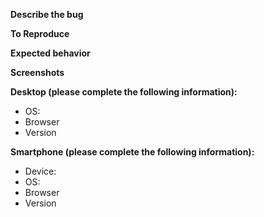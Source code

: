 <!--- IMPORTANT: ISSUES THAT DON'T HAVE THE COMPLETE INFORMATION WILL BE CLOSED, FILL THE ENTIRE THING ---> 

**Describe the bug**

<!--- A clear and concise description of what the bug is --->

**To Reproduce**
<!---
Steps to reproduce the behavior:
1. Go to '...'
2. Click on '....'
3. Scroll down to '....'
4. See error
--->

**Expected behavior**

<!--- A clear and concise description of what you expected to happen.--->

**Screenshots**

<!--- If applicable, add screenshots to help explain your problem. --->

**Desktop (please complete the following information):**

 - OS: <!---[e.g. iOS]--->
 - Browser <!---[e.g. chrome, safari]--->
 - Version <!---[e.g. 22]--->

**Smartphone (please complete the following information):**

 - Device: <!---[e.g. iPhone6]--->
 - OS: <!---[e.g. iOS8.1]--->
 - Browser <!---[e.g. stock browser, safari]--->
 - Version <!---[e.g. 22]--->
